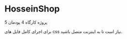 # HosseinShop
پروژه کارگاه 4 پودمان 5


برای اجرای کامل فایل های css نیاز است تا به اینترنت متصل باشید.
